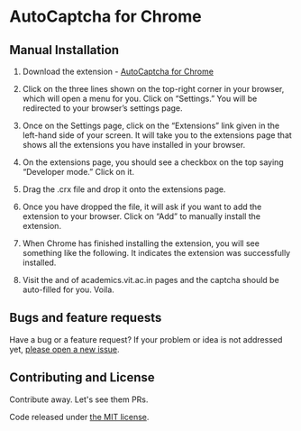 # AutoCaptcha for Chrome

## Manual Installation

1. Download the extension - [AutoCaptcha for Chrome](autocaptcha-for-chrome.crx)

2. Click on the three lines shown on the top-right corner in your browser, which will open a menu for you. Click on “Settings.” You will be redirected to your browser’s settings page.

3. Once on the Settings page, click on the “Extensions” link given in the left-hand side of your screen. It will take you to the extensions page that shows all the extensions you have installed in your browser.

4. On the extensions page, you should see a checkbox on the top saying “Developer mode.” Click on it.

5. Drag the .crx file and drop it onto the extensions page.

6. Once you have dropped the file, it will ask if you want to add the extension to your browser. Click on “Add” to manually install the extension.

7. When Chrome has finished installing the extension, you will see something like the following. It indicates the extension was successfully installed.

8. Visit the and of academics.vit.ac.in pages and the captcha should be auto-filled for you. Voila.


## Bugs and feature requests

Have a bug or a feature request? If your problem or idea is not addressed yet, [please open a new issue](https://github.com/karthikb351/AutoCaptcha-for-chrome/issues).

## Contributing and License

Contribute away. Let's see them PRs.

Code released under [the MIT license](LICENSE).
